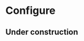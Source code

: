 <!--
SPDX-FileCopyrightText: The RamenDR authors
SPDX-License-Identifier: Apache-2.0
-->

# Configure

## **Under construction**
